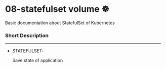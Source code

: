 # 08-statefulset volume ☸
Basic documentation about StatefulSet of Kubernetes

### Short Description
-----------------
* STATEFULSET:

  Save state of application

  
  


